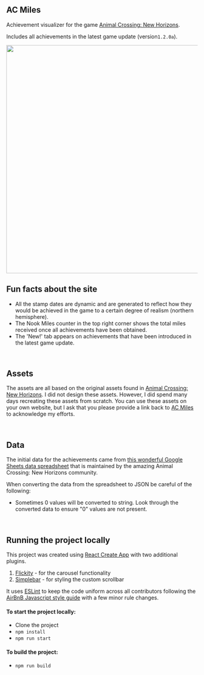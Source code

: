## AC Miles

Achievement visualizer for the game [Animal Crossing: New Horizons](https://www.animal-crossing.com/new-horizons).

Includes all achievements in the latest game update (version`1.2.0a`).

<img src="https://acmiles.com/site-thumb-1200x600.jpg" width="600">

<br>

## Fun facts about the site

- All the stamp dates are dynamic and are generated to reflect how they would be achieved in the game to a certain degree of realism (northern hemisphere).
- The Nook Miles counter in the top right corner shows the total miles received once all achievements have been obtained.
- The 'New!' tab appears on achievements that have been introduced in the latest game update.

<br>

## Assets

The assets are all based on the original assets found in [Animal Crossing: New Horizons](https://www.animal-crossing.com/new-horizons/). I did not design these assets. However, I did spend many days recreating these assets from scratch. You can use these assets on your own website, but I ask that you please provide a link back to [AC Miles](https://acmiles.com) to acknowledge my efforts.

<br>

## Data

The initial data for the achievements came from [this wonderful Google Sheets data spreadsheet](https://docs.google.com/spreadsheets/d/13d_LAJPlxMa_DubPTuirkIV4DERBMXbrWQsmSh8ReK4) that is maintained by the amazing Animal Crossing: New Horizons community.

When converting the data from the spreadsheet to JSON be careful of the following:

- Sometimes 0 values will be converted to string. Look through the converted data to ensure "0" values are not present.

<br>

## Running the project locally

This project was created using [React Create App](https://reactjs.org/docs/create-a-new-react-app.html#create-react-app) with two additional plugins.

1. [Flickity](https://flickity.metafizzy.co/) - for the carousel functionality
2. [Simplebar](https://github.com/Grsmto/simplebar) - for styling the custom scrollbar

It uses [ESLint](https://eslint.org/) to keep the code uniform across all contributors following the [AirBnB Javascript style guide](https://github.com/airbnb/javascript) with a few minor rule changes.

#### To start the project locally:

- Clone the project
- `npm install`
- `npm run start`

#### To build the project:

- `npm run build`